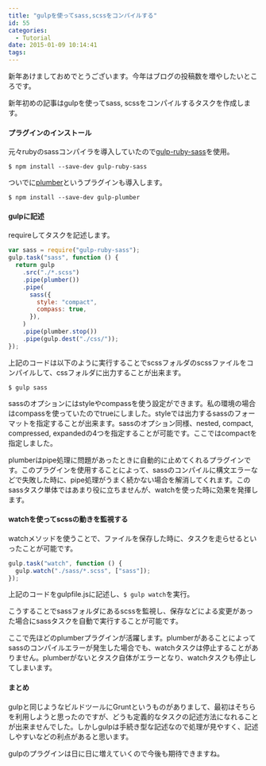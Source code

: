 ```yaml
---
title: "gulpを使ってsass,scssをコンパイルする"
id: 55
categories:
  - Tutorial
date: 2015-01-09 10:14:41
tags:
---
```


新年あけましておめでとうございます。今年はブログの投稿数を増やしたいところです。

新年初めの記事はgulpを使ってsass, scssをコンパイルするタスクを作成します。

<!--more-->

#### プラグインのインストール

元々rubyのsassコンパイラを導入していたので[gulp-ruby-sass](https://www.npmjs.com/package/gulp-ruby-sass)を使用。

`$ npm install --save-dev gulp-ruby-sass`

ついでに[plumber](https://www.npmjs.com/package/gulp-plumber)というプラグインも導入します。

`$ npm install --save-dev gulp-plumber`

#### gulpに記述

requireしてタスクを記述します。

```js
var sass = require("gulp-ruby-sass");
gulp.task("sass", function () {
  return gulp
    .src("./*.scss")
    .pipe(plumber())
    .pipe(
      sass({
        style: "compact",
        compass: true,
      }),
    )
    .pipe(plumber.stop())
    .pipe(gulp.dest("./css/"));
});
```

上記のコードは以下のように実行することでscssフォルダのscssファイルをコンパイルして、cssフォルダに出力することが出来ます。

`$ gulp sass`

sassのオプションにはstyleやcompassを使う設定ができます。私の環境の場合はcompassを使っていたのでtrueにしました。styleでは出力するsassのフォーマットを指定することが出来ます。sassのオプション同様、nested, compact, compressed, expandedの4つを指定することが可能です。ここではcompactを指定しました。

plumberはpipe処理に問題があったときに自動的に止めてくれるプラグインです。このプラグインを使用することによって、sassのコンパイルに構文エラーなどで失敗した時に、pipe処理がうまく続かない場合を解消してくれます。このsassタスク単体ではあまり役に立ちませんが、watchを使った時に効果を発揮します。

#### watchを使ってscssの動きを監視する

watchメソッドを使うことで、ファイルを保存した時に、タスクを走らせるといったことが可能です。

```js
gulp.task("watch", function () {
  gulp.watch("./sass/*.scss", ["sass"]);
});
```

上記のコードをgulpfile.jsに記述し、`$ gulp watch`を実行。

こうすることでsassフォルダにあるscssを監視し、保存などによる変更があった場合にsassタスクを自動で実行することが可能です。

ここで先ほどのplumberプラグインが活躍します。plumberがあることによってsassのコンパイルエラーが発生した場合でも、watchタスクは停止することがありません。plumberがないとタスク自体がエラーとなり、watchタスクも停止してしまいます。

#### まとめ

gulpと同じようなビルドツールにGruntというものがありまして、最初はそちらを利用しようと思ったのですが、どうも定義的なタスクの記述方法になれることが出来ませんでした。しかしgulpは手続き型な記述なので処理が見やすく、記述しやすいなどの利点があると思います。

gulpのプラグインは日に日に増えていくので今後も期待できますね。

